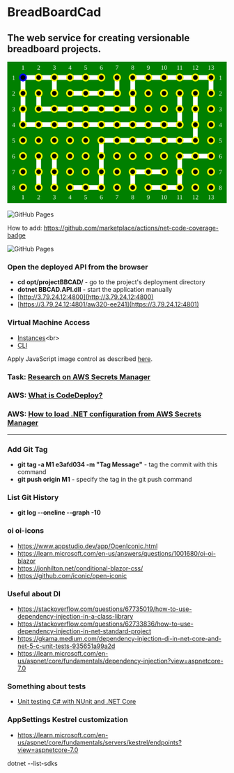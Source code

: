 # BreadBoardCad

## The web service for creating versionable breadboard projects.

![Demo Board](BBCAD.Doc/board-1.svg)

![GitHub Pages](https://github.com/K-S-K/BusTable/actions/workflows/dotnet.yml/badge.svg)

How to add: https://github.com/marketplace/actions/net-code-coverage-badge

![GitHub Pages](https://github.com/K-S-K/BreadBoardCad/actions/workflows/develop.yml/badge.svg)


### Open the deployed API from the browser
- **cd opt/projectBBCAD/** - go to the project's deployment directory
- **dotnet BBCAD.API.dll** - start the application manually
- [http://3.79.24.12:4800](http://3.79.24.12:4800)
- [https://3.79.24.12:4801/aw320-ee241](https://3.79.24.12:4801)

### Virtual Machine Access
- [Instances](https://eu-central-1.console.aws.amazon.com/ec2/home?region=eu-central-1#Instances:)<br>
- [CLI](https://eu-central-1.console.aws.amazon.com/ec2-instance-connect/ssh?connType=standard&instanceId=i-0380e7fb0f1be7c5e&osUser=ubuntu&region=eu-central-1&sshPort=22#/)


Apply JavaScript image control as described [here](https://learn.microsoft.com/en-us/aspnet/core/blazor/javascript-interoperability/?view=aspnetcore-7.0).

### Task: [Research on AWS Secrets Manager](https://github.com/K-S-K/BreadBoardCad/issues/11)
### AWS: [What is CodeDeploy?](https://docs.aws.amazon.com/codedeploy/latest/userguide/welcome.html)<br>
### AWS: [How to load .NET configuration from AWS Secrets Manager](https://aws.amazon.com/ru/blogs/modernizing-with-aws/how-to-load-net-configuration-from-aws-secrets-manager/)

<hr>

### Add Git Tag
- **git tag -a M1 e3afd034 -m "Tag Message"** - tag the commit with this command
- **git push origin M1** - specify the tag in the git push command

### List Git History
- **git log --oneline --graph -10**

### oi oi-icons
- https://www.appstudio.dev/app/OpenIconic.html
- https://learn.microsoft.com/en-us/answers/questions/1001680/oi-oi-blazor
- https://jonhilton.net/conditional-blazor-css/
- https://github.com/iconic/open-iconic

### Useful about DI
- https://stackoverflow.com/questions/67735019/how-to-use-dependency-injection-in-a-class-library
- https://stackoverflow.com/questions/62733836/how-to-use-dependency-injection-in-net-standard-project
- https://gkama.medium.com/dependency-injection-di-in-net-core-and-net-5-c-unit-tests-935651a99a2d
- https://learn.microsoft.com/en-us/aspnet/core/fundamentals/dependency-injection?view=aspnetcore-7.0

### Something about tests
- [Unit testing C# with NUnit and .NET Core](https://learn.microsoft.com/en-us/dotnet/core/testing/unit-testing-with-nunit)

### AppSettings Kestrel customization
- https://learn.microsoft.com/en-us/aspnet/core/fundamentals/servers/kestrel/endpoints?view=aspnetcore-7.0


dotnet --list-sdks
